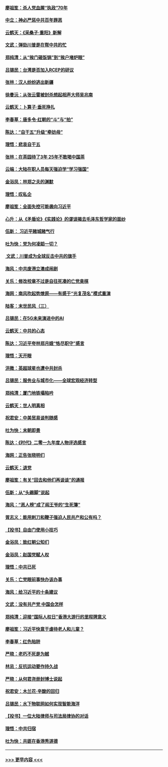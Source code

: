 #### [廖祖笙：杀人党血腥“执政”70年](../pages/nsc993/n11745144.md?t=12270744) 
#### [中立：神必严惩中共百年罪恶](../pages/nsc993/n11744970.md?t=12270744) 
#### [云鹤天：《采桑子‧重阳》新解](../pages/nsc993/n11744948.md?t=12270744) 
#### [文武：弹劾川普是在帮中共的忙](../pages/nsc993/n11744758.md?t=12270744) 
#### [郑纯清：从“挨门砸饭锅”到“挨户堵炉眼”](../pages/nsc993/n11744745.md?t=12270744) 
#### [吕锡民：台湾是否加入RCEP的研议](../pages/nsc993/n11744701.md?t=12270744) 
#### [张林：汉人纷纷逃出新疆](../pages/nsc993/n11743530.md?t=12270744) 
#### [徐曼沅：从张云雷被封杀想起相声大师吴兆南](../pages/nsc993/n11741816.md?t=12270744) 
#### [云鹤天：卜算子‧垂死挣扎](../pages/nsc993/n11739956.md?t=12270744) 
#### [李春草：唐多令‧红朝的“斗”与“拍”](../pages/nsc993/n11739830.md?t=12270744) 
#### [陈达：“自干五”升级“牵妨母”](../pages/nsc993/n11739724.md?t=12270744) 
#### [理悟：悲哀自干五](../pages/nsc993/n11739547.md?t=12270744) 
#### [张林：在茶园待了3年 25年不敢喝中国茶](../pages/nsc993/n11739240.md?t=12270744) 
#### [云端：大陆在职人员每天强迫学“学习强国”](../pages/nsc993/n11738735.md?t=12270744) 
#### [金浴凤：林郑之夫的渊默](../pages/nsc993/n11737735.md?t=12270744) 
#### [理悟：叹私企](../pages/nsc993/n11737715.md?t=12270744) 
#### [廖祖笙：全面失控可能袭向习近平](../pages/nsc993/n11737704.md?t=12270744) 
#### [心升：从《矛盾论》《实践论》的谬误揭去毛泽东哲学家的面纱](../pages/nsc993/n11736962.md?t=12270744) 
#### [伍新： 习近平赌城赌气行](../pages/nsc993/n11736929.md?t=12270744) 
#### [吐为快：党为何凌蹈一切？](../pages/nsc993/n11736915.md?t=12270744) 
#### [ 文武：川普成为全球反击中共的旗手](../pages/nsc993/n11736882.md?t=12270744) 
#### [海风：中共废港立澳成闹剧](../pages/nsc993/n11735857.md?t=12270744) 
#### [关乐：修改校章不过是自往死凑的亡党臭棋](../pages/nsc993/n11735097.md?t=12270744) 
#### [海网：南风吹起势燎原——有感于“光复茂名”模式重演](../pages/nsc993/n11732308.md?t=12270744) 
#### [陆客：末世民风（三）](../pages/nsc993/n11732211.md?t=12270744) 
#### [吕锡民：在5G未来演进中的AI](../pages/nsc993/n11730010.md?t=12270744) 
#### [云鹤天：中共的心态](../pages/nsc993/n11729906.md?t=12270744) 
#### [陈达：习近平夸林郑月娥“恪尽职守”感言](../pages/nsc993/n11729881.md?t=12270744) 
#### [理悟：天开眼](../pages/nsc993/n11729699.md?t=12270744) 
#### [洪微：英超球星也遭中共封杀](../pages/nsc993/n11727243.md?t=12270744) 
#### [吕锡民：服务业与城市化——全球宏观经济转型](../pages/nsc993/n11725845.md?t=12270744) 
#### [郑纯清：厦门地铁塌陷吟](../pages/nsc993/n11725813.md?t=12270744) 
#### [云鹤天：世人明真相](../pages/nsc993/n11725621.md?t=12270744) 
#### [祝君安：中美贸易谈判随感](../pages/nsc993/n11725609.md?t=12270744) 
#### [吐为快：末朝即景](../pages/nsc993/n11723365.md?t=12270744) 
#### [陈达：《时代》二零一九年度人物评选感言](../pages/nsc993/n11723337.md?t=12270744) 
#### [海网：正告张晓明们](../pages/nsc993/n11723228.md?t=12270744) 
#### [云鹤天：退党](../pages/nsc993/n11723056.md?t=12270744) 
#### [廖祖笙：有关“回去和他们再谈谈”的通报](../pages/nsc993/n11722442.md?t=12270744) 
#### [伍新：从“头踢脚”说起](../pages/nsc993/n11722429.md?t=12270744) 
#### [海风：“恶人榜”成了阎王爷的“生死簿”](../pages/nsc993/n11722272.md?t=12270744) 
#### [胥志义：能用剌刀和鞭子强迫人民共产和公有吗？](../pages/nsc993/n11720569.md?t=12270744) 
#### [【投书】自由门使用小技巧](../pages/nsc993/n11720180.md?t=12270744) 
#### [金浴凤：致红朝公知们](../pages/nsc993/n11720563.md?t=12270744) 
#### [金浴凤：赵国党赋人权](../pages/nsc993/n11720533.md?t=12270744) 
#### [理悟：中共已死](../pages/nsc993/n11720233.md?t=12270744) 
#### [关乐：亡党眼前事快办该办事](../pages/nsc993/n11719160.md?t=12270744) 
#### [海风：给习近平的十条建议](../pages/nsc993/n11717616.md?t=12270744) 
#### [文武：没有共产党 中国会怎样](../pages/nsc993/n11717584.md?t=12270744) 
#### [郑纯清：迎接“国际人权日”香港大游行的里程牌意义](../pages/nsc993/n11717417.md?t=12270744) 
#### [廖祖笙：习近平快意于虐待老人和儿童？](../pages/nsc993/n11715313.md?t=12270744) 
#### [李春草：红色陷阱](../pages/nsc993/n11715029.md?t=12270744) 
#### [严晓：老朽不死是为贼](../pages/nsc993/n11712910.md?t=12270744) 
#### [林忌：反抗运动要作持久战](../pages/nsc993/n11712623.md?t=12270744) 
#### [严晓：从何君尧册封博士说起](../pages/nsc993/n11712465.md?t=12270744) 
#### [祝君安：木兰花·辛酸的回归](../pages/nsc993/n11712381.md?t=12270744) 
#### [吕锡民：水下物联网如何实现智能海洋](../pages/nsc993/n11711158.md?t=12270744) 
#### [【投书】一位大陆律师与司法局律协的对话](../pages/nsc993/n11709675.md?t=12270744) 
#### [理悟：中共归宿](../pages/nsc993/n11710059.md?t=12270744) 
#### [吐为快：共匪在香港秀道德](../pages/nsc993/n11709979.md?t=12270744) 

----
#### [ >>> 更早内容 <<< ](../indexes/nsc993-earlier.md)
